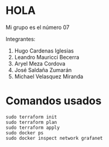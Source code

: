 # HOLA 
Mi grupo es el número 07

Integrantes:
1. Hugo Cardenas Iglesias
2. Leandro Mauricci Becerra
3. Aryel Meza Cordova
4. José Saldaña Zumarán
5. Michael Velasquez Miranda

# Comandos usados
```
sudo terraform init
sudo terraform plan
sudo terraform apply
sudo docker ps
sudo docker inspect network grafanet
